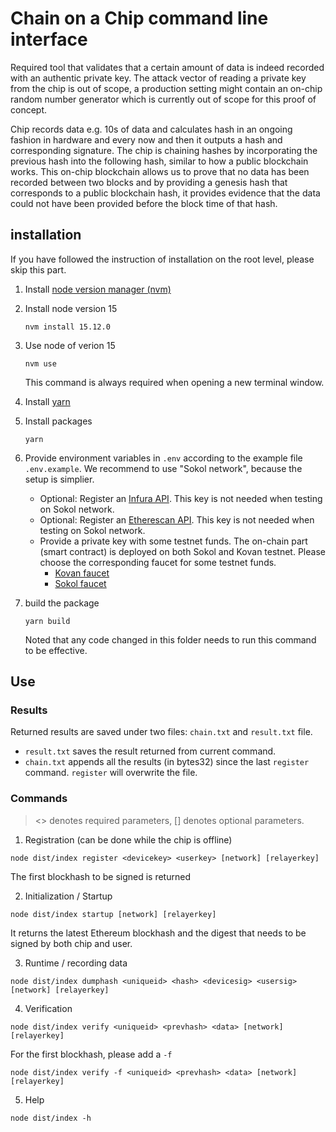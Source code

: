 # Chain on a Chip command line interface

Required tool that validates that a certain amount of data is indeed recorded with an authentic private key. The attack vector of reading a private key from the chip is out of scope, a production setting might contain an on-chip random number generator which is currently out of scope for this proof of concept.

Chip records data e.g. 10s of data and calculates hash in an ongoing fashion in hardware and every now and then it outputs a hash and corresponding signature. The chip is chaining hashes by incorporating the previous hash into the following hash, similar to how a public blockchain works. This on-chip blockchain allows us to prove that no data has been recorded between two blocks and by providing a genesis hash that corresponds to a public blockchain hash, it provides evidence that the data could not have been provided before the block time of that hash.

## installation
If you have followed the instruction of installation on the root level, please skip this part.
1. Install [node version manager (nvm)](https://github.com/nvm-sh/nvm)
2. Install node version 15 
    ```
    nvm install 15.12.0
    ```
3. Use node of verion 15 
    ```
    nvm use
    ```
    This command is always required when opening a new terminal window. 

4. Install [yarn](https://yarnpkg.com/lang/en/docs/install/)
5. Install packages 
    ```
    yarn
    ```
6. Provide environment variables in `.env` according to the example file `.env.example`. We recommend to use "Sokol network", because the setup is simplier.
    - Optional: Register an [Infura API](https://infura.io/register). This key is not needed when testing on Sokol network. 
    - Optional: Register an [Etherescan API](https://etherscan.io/register). This key is not needed when testing on Sokol network.
    - Provide a private key with some testnet funds. The on-chain part (smart contract) is deployed on both Sokol and Kovan testnet. Please choose the corresponding faucet for some testnet funds. 
        - [Kovan faucet](https://faucet.kovan.network/)
        - [Sokol faucet](https://faucet.poa.network/)
6. build the package
    ```
    yarn build
    ```
    Noted that any code changed in this folder needs to run this command to be effective.

## Use

### Results
Returned results are saved under two files: `chain.txt` and `result.txt` file. 
- `result.txt` saves the result returned from current command. 
- `chain.txt` appends all the results (in bytes32) since the last `register` command. `register` will overwrite the file.

### Commands
> <> denotes required parameters, [] denotes optional parameters.

1. Registration (can be done while the chip is offline) 
```
node dist/index register <devicekey> <userkey> [network] [relayerkey]
```
The first blockhash to be signed is returned 

2. Initialization / Startup
```
node dist/index startup [network] [relayerkey]
```
It returns the latest Ethereum blockhash and the digest that needs to be signed by both chip and user.

3. Runtime / recording data
```
node dist/index dumphash <uniqueid> <hash> <devicesig> <usersig> [network] [relayerkey]
```
4. Verification
```
node dist/index verify <uniqueid> <prevhash> <data> [network] [relayerkey]
```
For the first blockhash, please add a `-f` 
```
node dist/index verify -f <uniqueid> <prevhash> <data> [network] [relayerkey]
```
5. Help
```
node dist/index -h
```
